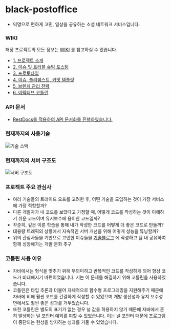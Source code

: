 # black-postoffice
- 익명으로 편하게 고민, 일상을 공유하는 소셜 네트워크 서비스입니다.

### WIKI
해당 프로젝트의 모든 정보는 [WIKI](https://github.com/f-lab-edu/black-postoffice/wiki) 를 참고하실 수 있습니다.

- [1. 프로젝트 소개](https://github.com/f-lab-edu/black-postoffice/wiki/1.-%ED%94%84%EB%A1%9C%EC%A0%9D%ED%8A%B8-%EC%86%8C%EA%B0%9C)
- [2. 이슈 및 트러블 슈팅 포스팅](https://github.com/f-lab-edu/black-postoffice/wiki/2.-Issue%EB%B0%8F-trouble-shooting-Posting)
- [3. 프로토타입](https://github.com/f-lab-edu/black-postoffice/wiki/3.-%ED%94%84%EB%A1%9C%ED%86%A0%ED%83%80%EC%9E%85)
- [4. 이슈, 풀리퀘스트, 커밋 템플릿](https://github.com/f-lab-edu/black-postoffice/wiki/4.-issue,-pr,-commit-Template)
- [5. 브렌치 관리 전략](https://github.com/f-lab-edu/black-postoffice/wiki/5.-%EB%B8%8C%EB%A0%8C%EC%B9%98-%EA%B4%80%EB%A6%AC-%EC%A0%84%EB%9E%B5)
- [6. 이펙티브 코틀린](https://github.com/f-lab-edu/black-postoffice/wiki/6.-%EC%9D%B4%ED%8E%99%ED%8B%B0%EB%B8%8C-%EC%BD%94%ED%8B%80%EB%A6%B0)

### API 문서
- [RestDocs를 적용하여 API 문서화를 진행하였습니다.](https://hyung1jung.github.io/)

### 현재까지의 사용기술 
![기술 스택](https://user-images.githubusercontent.com/43127088/125194910-4c673e00-e28e-11eb-80c8-1a3bda1be8df.PNG)

### 현재까지의 서버 구조도
![서버 구조도](https://user-images.githubusercontent.com/43127088/127910532-169fb9e6-9679-465e-aa33-0010c3f10d50.png)

### 프로젝트 주요 관심사
- 여러 기술들의 트레이드 오프를 고려한 후, 어떤 기술을 도입하는 것이 가장 서비스에 가장 적합할까?
- 다른 개발자가 내 코드를 보았다고 가정할 때, 어떻게 코드를 작성하는 것이 이해하기 쉬운 코드이며 유지보수에 용이한 코드일까?
- 꾸준히, 깊은 이론 학습을 통해 내가 작성한 코드를 어떻게 더 좋은 코드로 만들까?
- 대용량 트래픽의 상황에서 지속적인 서버 개선을 위해 어떻게 성능을 튜닝할까?
- 위의 관심사들을 기반으로 고민한 이슈들을 [기술블로그](https://junghyungil.tistory.com/category/Black-postOffice) 에 작성하고 팀 내 공유하여 함께 성장해가는 개발 문화 추구  

### 코틀린 사용 이유
- 자바에서는 형식을 맞추기 위해 무의미하고 반복적인 코드를 작성하게 되어 항상 코드가 비대해지기 마련이었습니다. 저는 이 문제를 해결하기 위해 코틀린을 사용하였습니다.
- 코틀린은 타입 추론과 더불어 자체적으로 함수형 프로그래밍을 지원해주기 때문에 자바에 비해 훨씬 코드를 간결하게 작성할 수
  있었으며 개발 생산성과 유지 보수성 면에서도 훨씬 좋은 성과를 거두었습니다.
- 또한 코틀린은 별도의 표기가 없는 경우 널 값을 허용하지 않기 때문에 자바에서 흔히 발생하는 널 포인터 예외를 피할 수 있었습니다.
  이는 널 포인터 때문에 프로그램이 중단되는 현상을 방지하는 성과를 거둘 수 있었습니다.